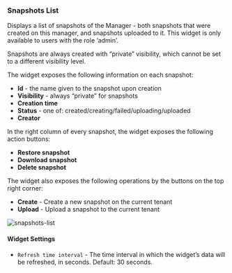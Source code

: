 ### Snapshots List

Displays a list of snapshots of the Manager - both snapshots that were created on this manager, and snapshots uploaded to it. This widget is only available to users with the role ‘admin’.


Snapshots are always created with “private” visibility, which cannot be set to a different visibility level.


The widget exposes the following information on each snapshot:

* **Id** - the name given to the snapshot upon creation
* **Visibility** - always “private” for snapshots
* **Creation time**
* **Status** - one of: created/creating/failed/uploading/uploaded
* **Creator**

In the right column of every snapshot, the widget exposes the following action buttons:

* **Restore snapshot**
* **Download snapshot** 
* **Delete snapshot**
 
The widget also exposes the following operations by the buttons on the top right corner:

* **Create** - Create a new snapshot on the current tenant 
* **Upload** - Upload a snapshot to the current tenant

![snapshots-list](https://docs.cloudify.co/dev/staging/images/ui/widgets/snapshots-list.png)

#### Widget Settings 
* `Refresh time interval` - The time interval in which the widget’s data will be refreshed, in seconds. Default: 30 seconds.
